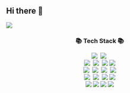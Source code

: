 ## Hi there 👋

<img src="https://github-readme-stats.vercel.app/api?username=asd42270&show_icons=true&theme=dark)">

<h3 align="center">📚 Tech Stack 📚</h3>
<p align="center">
    <img src="https://img.shields.io/badge/Java-007396?style=flat square&logo=Java&logoColor=white"/></a>&nbsp
  <img src="https://img.shields.io/badge/Python-3766AB?style=flat-square&logo=Python&logoColor=white"/></a>&nbsp
    <br>
  <img src="https://img.shields.io/badge/Spring-6DB33F?style=flat-square&logo=Spring&logoColor=white"/></a>&nbsp
  <img src="https://img.shields.io/badge/Spring Boot-6DB33F?style=flat-square&logo=SpringBoot&logoColor=white"/></a>&nbsp
  <img src="https://img.shields.io/badge/Spring Security-6DB33F?style=flat-square&logo=Spring&logoColor=white">
    <img src="https://img.shields.io/badge/Spring Cloud-6DB33F?style=flat-square&logo=Spring&logoColor=white">
    <br>
  <img src="https://img.shields.io/badge/Mysql-E6B91E?style=flat-square&logo=MySql&logoColor=white"/></a>&nbsp
    <img src="https://img.shields.io/badge/PostgreSQL-4169E1?style=flat-square&logo=MySql&logoColor=white"/></a>&nbsp
    <img src="https://img.shields.io/badge/Redis-FF4438?style=flat-square&logo=MySql&logoColor=white"/></a>&nbsp
    <img src="https://img.shields.io/badge/Spring Data JPA-59666C?style=flat-square&logo=Hibernate&logoColor=white">
   <br>
  <img src="https://img.shields.io/badge/AWS-232F3E?style=flat-square&logo=AmazonAWS&logoColor=white"/></a>&nbsp 
  <img src="https://img.shields.io/badge/Docker-2496ED?style=flat-square&logo=Docker&logoColor=white"/></a>&nbsp
  <img src="https://img.shields.io/badge/GitHub Actions-2088FF?style=flat-square&logo=GitHub Actions&logoColor=white">
  <img src="https://img.shields.io/badge/Amazon%20EC2-FF9900?style=flat-square&logo=Amazon%20EC2&logoColor=white">
  <br>
<img src="https://img.shields.io/badge/Git-F05032?style=flat-square&logo=git&logoColor=white"/>
  <img src="https://img.shields.io/badge/GitHub-181717?style=flat-square&logo=GitHub&logoColor=white"/>
    <img src="https://img.shields.io/badge/Slack-4A154B?style=flat-square&logo=GitHub&logoColor=white"/>
      <img src="https://img.shields.io/badge/Discord-5865F2?style=flat-square&logo=GitHub&logoColor=white"/>
  </p>
<!--
**asd42270/asd42270** is a ✨ _special_ ✨ repository because its `README.md` (this file) appears on your GitHub profile.

Here are some ideas to get you started:

- 🔭 I’m currently working on ...
- 🌱 I’m currently learning ...
- 👯 I’m looking to collaborate on ...
- 🤔 I’m looking for help with ...
- 💬 Ask me about ...
- 📫 How to reach me: ...
- 😄 Pronouns: ...
- ⚡ Fun fact: ...
-->
